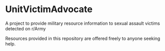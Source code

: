 # UnitVictimAdvocate
A project to provide military resource information to sexual assault victims detected on r/Army

Resources provided in this repository are offered freely to anyone seeking help. 

